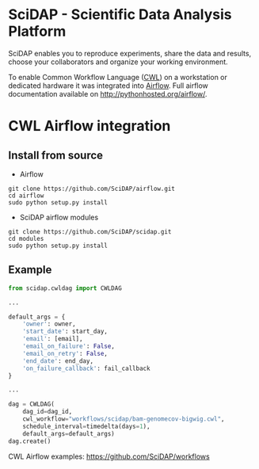 SciDAP - Scientific Data Analysis Platform 
==========================================

SciDAP enables you to reproduce experiments, share the data and results, choose your collaborators and organize your working environment.

To enable Common Workflow Language ([CWL](https://github.com/common-workflow-language/common-workflow-language)) on a workstation or dedicated hardware it was integrated into [Airflow](https://github.com/airbnb/airflow). Full airflow documentation available on http://pythonhosted.org/airflow/.


CWL Airflow integration
==========================================

Install from source
-------------------

* Airflow
```
git clone https://github.com/SciDAP/airflow.git
cd airflow
sudo python setup.py install
```
* SciDAP airflow modules
```
git clone https://github.com/SciDAP/scidap.git
cd modules
sudo python setup.py install
```

Example
-------
```Python
from scidap.cwldag import CWLDAG

...

default_args = {
    'owner': owner,
    'start_date': start_day,
    'email': [email],
    'email_on_failure': False,
    'email_on_retry': False,
    'end_date': end_day,
    'on_failure_callback': fail_callback
}

...

dag = CWLDAG(
    dag_id=dag_id,
    cwl_workflow="workflows/scidap/bam-genomecov-bigwig.cwl",
    schedule_interval=timedelta(days=1),
    default_args=default_args)
dag.create()

```


CWL Airflow examples: https://github.com/SciDAP/workflows
